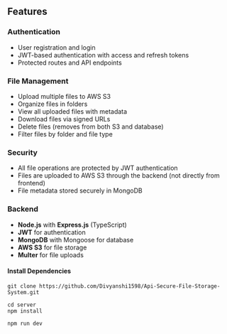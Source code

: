 ## Features

### Authentication
- User registration and login
- JWT-based authentication with access and refresh tokens
- Protected routes and API endpoints

### File Management
- Upload multiple files to AWS S3
- Organize files in folders
- View all uploaded files with metadata
- Download files via signed URLs
- Delete files (removes from both S3 and database)
- Filter files by folder and file type

### Security
- All file operations are protected by JWT authentication
- Files are uploaded to AWS S3 through the backend (not directly from frontend)
- File metadata stored securely in MongoDB

### Backend
- **Node.js** with **Express.js** (TypeScript)
- **JWT** for authentication
- **MongoDB** with Mongoose for database
- **AWS S3** for file storage
- **Multer** for file uploads


#### Install Dependencies
````
git clone https://github.com/Divyanshi1598/Api-Secure-File-Storage-System.git
````
````
cd server
npm install
````

````
npm run dev
````
